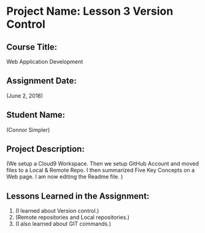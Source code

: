 # Project Name:  Lesson 3 Version Control


## Course Title:
Web Application Development

## Assignment Date:  
(June 2, 2018)

## Student Name:  
(Connor Simpler)

## Project Description:
(We setup a Cloud9 Workspace. Then we setup GitHub Account and moved files to a Local & Remote Repo. I then summarized Five Key Concepts on a Web page. I am now editing the Readme file. )

## Lessons Learned in the Assignment:
1. (I learned about Version control.)
2. (Remote repositories and Local repositories.)
3. (I also learned about GIT commands.)



